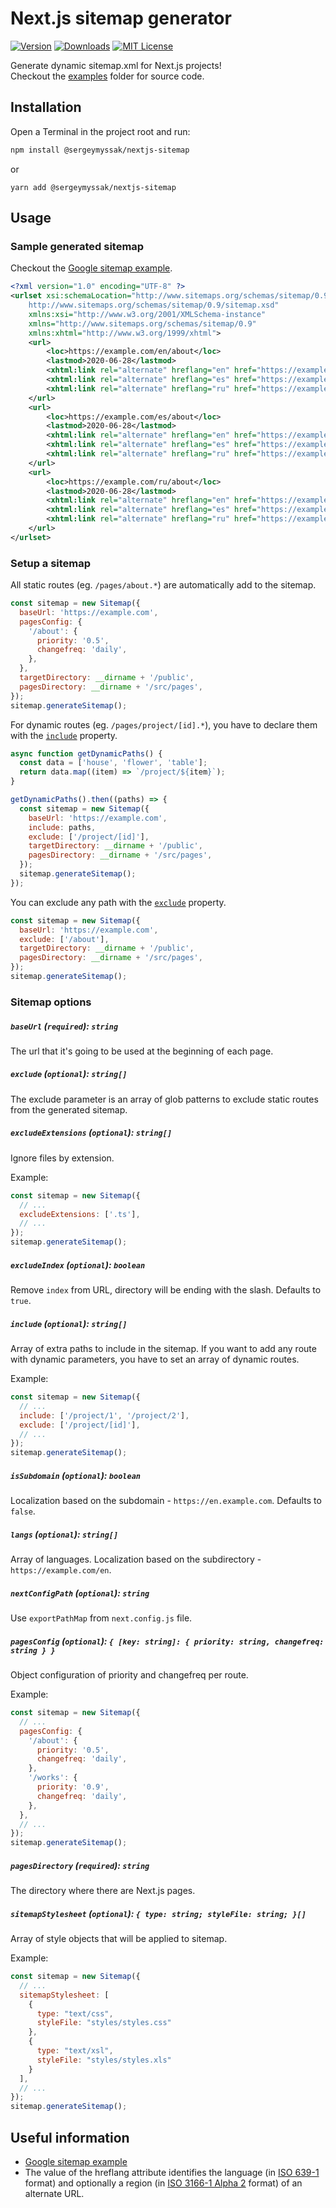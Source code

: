 # Next.js sitemap generator

[![Version][version-badge]][package]
[![Downloads][downloads-badge]][downloads]
[![MIT License][license-badge]][license]

Generate dynamic sitemap.xml for Next.js projects!  
Checkout the [examples](https://github.com/SergeyMyssak/nextjs-sitemap/tree/master/examples) folder for source code.

## Installation

Open a Terminal in the project root and run:

```sh
npm install @sergeymyssak/nextjs-sitemap
```
or

```shell
yarn add @sergeymyssak/nextjs-sitemap
```

## Usage

### Sample generated sitemap
Checkout the [Google sitemap example](https://support.google.com/webmasters/answer/189077#sitemap).

```xml
<?xml version="1.0" encoding="UTF-8" ?>
<urlset xsi:schemaLocation="http://www.sitemaps.org/schemas/sitemap/0.9 
    http://www.sitemaps.org/schemas/sitemap/0.9/sitemap.xsd" 
    xmlns:xsi="http://www.w3.org/2001/XMLSchema-instance"
    xmlns="http://www.sitemaps.org/schemas/sitemap/0.9"
    xmlns:xhtml="http://www.w3.org/1999/xhtml">
    <url>
        <loc>https://example.com/en/about</loc>
        <lastmod>2020-06-28</lastmod>
        <xhtml:link rel="alternate" hreflang="en" href="https://example.com/en/about" />
        <xhtml:link rel="alternate" hreflang="es" href="https://example.com/es/about" />
        <xhtml:link rel="alternate" hreflang="ru" href="https://example.com/ru/about" />
    </url>
    <url>
        <loc>https://example.com/es/about</loc>
        <lastmod>2020-06-28</lastmod>
        <xhtml:link rel="alternate" hreflang="en" href="https://example.com/en/about" />
        <xhtml:link rel="alternate" hreflang="es" href="https://example.com/es/about" />
        <xhtml:link rel="alternate" hreflang="ru" href="https://example.com/ru/about" />
    </url>
    <url>
        <loc>https://example.com/ru/about</loc>
        <lastmod>2020-06-28</lastmod>
        <xhtml:link rel="alternate" hreflang="en" href="https://example.com/en/about" />
        <xhtml:link rel="alternate" hreflang="es" href="https://example.com/es/about" />
        <xhtml:link rel="alternate" hreflang="ru" href="https://example.com/ru/about" />
    </url>
</urlset>
```

### Setup a sitemap

All static routes (eg. `/pages/about.*`) are automatically add to the sitemap. 
```js
const sitemap = new Sitemap({
  baseUrl: 'https://example.com',
  pagesConfig: {
    '/about': {
      priority: '0.5',
      changefreq: 'daily',
    },
  },
  targetDirectory: __dirname + '/public',
  pagesDirectory: __dirname + '/src/pages',
});
sitemap.generateSitemap();
```

For dynamic routes (eg. `/pages/project/[id].*`), you have to declare them with the [`include`](#routes-optional---array--function) property.  
```js
async function getDynamicPaths() {
  const data = ['house', 'flower', 'table'];
  return data.map((item) => `/project/${item}`);
}

getDynamicPaths().then((paths) => {
  const sitemap = new Sitemap({
    baseUrl: 'https://example.com',
    include: paths,
    exclude: ['/project/[id]'],
    targetDirectory: __dirname + '/public',
    pagesDirectory: __dirname + '/src/pages',
  });
  sitemap.generateSitemap();
});
```

You can exclude any path with the [`exclude`](#exclude-optional---string-array) property.
```js
const sitemap = new Sitemap({
  baseUrl: 'https://example.com',
  exclude: ['/about'],
  targetDirectory: __dirname + '/public',
  pagesDirectory: __dirname + '/src/pages',
});
sitemap.generateSitemap();
```

### Sitemap options

##### `baseUrl` (`required`): `string`
The url that it's going to be used at the beginning of each page.

##### `exclude` (`optional`): `string[]`
The exclude parameter is an array of glob patterns to exclude static routes from the generated sitemap.

##### `excludeExtensions` (`optional`): `string[]`
Ignore files by extension.

Example:
```js
const sitemap = new Sitemap({
  // ...
  excludeExtensions: ['.ts'],
  // ...
});
sitemap.generateSitemap();
```

##### `excludeIndex` (`optional`): `boolean`
Remove `index` from URL, directory will be ending with the slash. Defaults to `true`.

##### `include` (`optional`): `string[]`
Array of extra paths to include in the sitemap. If you want to add any route with dynamic parameters, you have to set an array of dynamic routes.

Example:
```js
const sitemap = new Sitemap({
  // ...
  include: ['/project/1', '/project/2'],
  exclude: ['/project/[id]'],
  // ...
});
sitemap.generateSitemap();
```

##### `isSubdomain` (`optional`): `boolean`
Localization based on the subdomain - `https://en.example.com`. Defaults to `false`.

##### `langs` (`optional`): `string[]`
Array of languages. Localization based on the subdirectory - `https://example.com/en`.

##### `nextConfigPath` (`optional`): `string`
Use `exportPathMap` from `next.config.js` file.

##### `pagesConfig` (`optional`): `{ [key: string]: { priority: string, changefreq: string } }`
Object configuration of priority and changefreq per route.

Example:
```js
const sitemap = new Sitemap({
  // ...
  pagesConfig: {
    '/about': {
      priority: '0.5',
      changefreq: 'daily',
    },
    '/works': {
      priority: '0.9',
      changefreq: 'daily',
    },
  },
  // ...
});
sitemap.generateSitemap();
```

##### `pagesDirectory` (`required`): `string`
The directory where there are Next.js pages.

##### `sitemapStylesheet` (`optional`): `{ type: string; styleFile: string; }[]`
Array of style objects that will be applied to sitemap.

Example:
```js
const sitemap = new Sitemap({
  // ...
  sitemapStylesheet: [
    {
      type: "text/css",
      styleFile: "styles/styles.css"
    },
    {
      type: "text/xsl",
      styleFile: "styles/styles.xls"
    }
  ],
  // ...
});
sitemap.generateSitemap();
```

## Useful information

- [Google sitemap example](https://support.google.com/webmasters/answer/189077#sitemap)  
- The value of the hreflang attribute identifies the language (in [ISO 639-1](https://en.wikipedia.org/wiki/List_of_ISO_639-1_codes) format) and optionally a region (in [ISO 3166-1 Alpha 2](https://en.wikipedia.org/wiki/ISO_3166-1)  format) of an alternate URL. 

<!-- badges -->
[version-badge]: https://img.shields.io/npm/v/@sergeymyssak/nextjs-sitemap.svg?style=flat-square
[package]: https://www.npmjs.com/package/@sergeymyssak/nextjs-sitemap
[downloads-badge]: https://img.shields.io/npm/dw/@sergeymyssak/nextjs-sitemap.svg?style=flat-square
[downloads]: https://www.npmjs.com/package/@sergeymyssak/nextjs-sitemap
[license-badge]: https://img.shields.io/npm/l/@sergeymyssak/nextjs-sitemap.svg?style=flat-square
[license]: https://opensource.org/licenses/ISC
